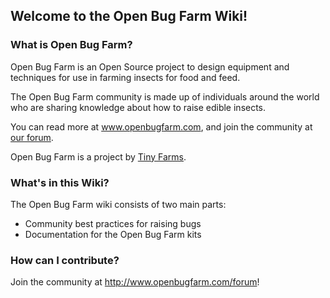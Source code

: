 ## Welcome to the Open Bug Farm Wiki!

### What is Open Bug Farm?
Open Bug Farm is an Open Source project to design equipment and techniques for use in farming insects for food and feed.

The Open Bug Farm community is made up of individuals around the world who are sharing knowledge about how to raise edible insects.

You can read more at www.openbugfarm.com, and join the community at [our forum](http://www.openbugfarm.com/forum).

Open Bug Farm is a project by [Tiny Farms](http://www.tiny-farms.com).

### What's in this Wiki?
The Open Bug Farm wiki consists of two main parts:

* Community best practices for raising bugs
* Documentation for the Open Bug Farm kits


### How can I contribute?

Join the community at http://www.openbugfarm.com/forum!
